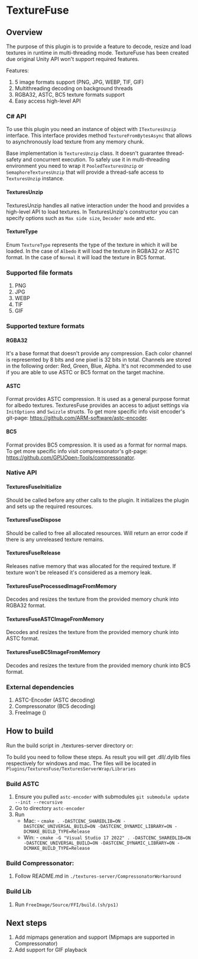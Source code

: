 # TextureFuse

## Overview

The purpose of this plugin is to provide a feature to decode, resize and load textures in runtime in multi-threading mode. TextureFuse has been created due original Unity API won't support required features.

Features:
1. 5 image formats support (PNG, JPG, WEBP, TIF, GIF)
2. Multithreading decoding on background threads
3. RGBA32, ASTC, BC5 texture formats support
4. Easy access high-level API

### C# API

To use this plugin you need an instance of object with `ITexturesUnzip` interface.
This interface provides method `TextureFromBytesAsync` that allows to asynchronously load texture from any memory chunk.

Base implementation is `TexturesUnzip` class. It doesn't guarantee thread-safety and concurrent execution.
To safely use it in multi-threading environment you need to wrap it `PooledTexturesUnzip` or `SemaphoreTexturesUnzip` that will provide a thread-safe access to `TexturesUnzip` instance.

#### TexturesUnzip

TexturesUnzip handles all native interaction under the hood and provides a high-level API to load textures.
In TexturesUnzip's constructor you can specify options such as `Max side size`, `Decoder mode` and etc.

#### TextureType

Enum `TextureType` represents the type of the texture in which it will be loaded.
In the case of `Albedo` it will load the texture in RGBA32 or ASTC format.
In the case of `Normal` it will load the texture in BC5 format.

### Supported file formats

1. PNG
2. JPG
3. WEBP
4. TIF
5. GIF

### Supported texture formats

#### RGBA32

It's a base format that doesn't provide any compression.
Each color channel is represented by 8 bits and one pixel is 32 bits in total.
Channels are stored in the following order: Red, Green, Blue, Alpha.
It's not recommended to use if you are able to use ASTC or BC5 format on the target machine.

#### ASTC

Format provides ASTC compression.
It is used as a general purpose format for albedo textures.
TexturesFuse provides an access to adjust settings via `InitOptions` and `Swizzle` structs.
To get more specific info visit encoder's git-page: https://github.com/ARM-software/astc-encoder.

#### BC5

Format provides BC5 compression.
It is used as a format for normal maps.
To get more specific info visit compressonator's git-page: https://github.com/GPUOpen-Tools/compressonator.

### Native API

#### TexturesFuseInitialize

Should be called before any other calls to the plugin.
It initializes the plugin and sets up the required resources.

#### TexturesFuseDispose

Should be called to free all allocated resources.
Will return an error code if there is any unreleased texture remains.

#### TexturesFuseRelease

Releases native memory that was allocated for the required texture.
If texture won't be released it's considered as a memory leak.

#### TexturesFuseProcessedImageFromMemory

Decodes and resizes the texture from the provided memory chunk into RGBA32 format.

#### TexturesFuseASTCImageFromMemory

Decodes and resizes the texture from the provided memory chunk into ASTC format.

#### TexturesFuseBC5ImageFromMemory

Decodes and resizes the texture from the provided memory chunk into BC5 format.

### External dependencies

1. ASTC-Encoder (ASTC decoding)
2. Compressonator (BC5 decoding)
3. FreeImage ()

## How to build

Run the build script in ./textures-server directory or:

To build you need to follow these steps. 
As result you will get .dll/.dylib files respectively for windows and mac.
The files will be located in `Plugins/TexturesFuse/TexturesServerWrap/Libraries`

### Build ASTC 
 1. Ensure you pulled `astc-encoder` with submodules `git submodule update --init --recursive`
 2. Go to directory `astc-encoder`
 3. Run 
    - Mac: - `cmake . -DASTCENC_SHAREDLIB=ON -DASTCENC_UNIVERSAL_BUILD=ON -DASTCENC_DYNAMIC_LIBRARY=ON -DCMAKE_BUILD_TYPE=Release` 
    - Win: - `cmake -G "Visual Studio 17 2022" . -DASTCENC_SHAREDLIB=ON -DASTCENC_UNIVERSAL_BUILD=ON -DASTCENC_DYNAMIC_LIBRARY=ON -DCMAKE_BUILD_TYPE=Release`

### Build Compressonator:
 1. Follow README.md in `./textures-server/СompressonatorWorkaround`

### Build Lib
 1. Run `FreeImage/Source/FFI/build.(sh/ps1)`

## Next steps

 1. Add mipmaps generation and support (Mipmaps are supported in Compressonator)
 2. Add support for GIF playback